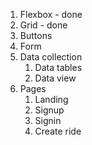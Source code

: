1. Flexbox - done
2. Grid - done
3. Buttons
4. Form
5. Data collection
   1. Data tables
   2. Data view
6. Pages
   1. Landing
   2. Signup
   3. Signin
   4. Create ride